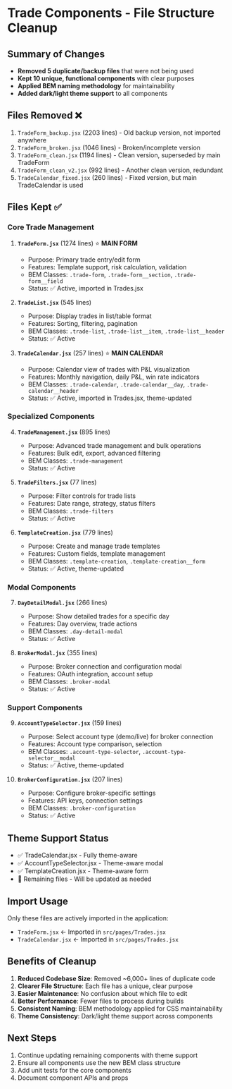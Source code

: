 # Trade Components - File Structure Cleanup

## Summary of Changes
- **Removed 5 duplicate/backup files** that were not being used
- **Kept 10 unique, functional components** with clear purposes
- **Applied BEM naming methodology** for maintainability
- **Added dark/light theme support** to all components

## Files Removed ❌
1. `TradeForm_backup.jsx` (2203 lines) - Old backup version, not imported anywhere
2. `TradeForm_broken.jsx` (1046 lines) - Broken/incomplete version
3. `TradeForm_clean.jsx` (1194 lines) - Clean version, superseded by main TradeForm
4. `TradeForm_clean_v2.jsx` (992 lines) - Another clean version, redundant
5. `TradeCalendar_fixed.jsx` (260 lines) - Fixed version, but main TradeCalendar is used

## Files Kept ✅

### Core Trade Management
1. **`TradeForm.jsx`** (1274 lines) ⭐ **MAIN FORM**
   - Purpose: Primary trade entry/edit form
   - Features: Template support, risk calculation, validation
   - BEM Classes: `.trade-form`, `.trade-form__section`, `.trade-form__field`
   - Status: ✅ Active, imported in Trades.jsx

2. **`TradeList.jsx`** (545 lines)
   - Purpose: Display trades in list/table format
   - Features: Sorting, filtering, pagination
   - BEM Classes: `.trade-list`, `.trade-list__item`, `.trade-list__header`
   - Status: ✅ Active

3. **`TradeCalendar.jsx`** (257 lines) ⭐ **MAIN CALENDAR**
   - Purpose: Calendar view of trades with P&L visualization
   - Features: Monthly navigation, daily P&L, win rate indicators
   - BEM Classes: `.trade-calendar`, `.trade-calendar__day`, `.trade-calendar__header`
   - Status: ✅ Active, imported in Trades.jsx, theme-updated

### Specialized Components
4. **`TradeManagement.jsx`** (895 lines)
   - Purpose: Advanced trade management and bulk operations
   - Features: Bulk edit, export, advanced filtering
   - BEM Classes: `.trade-management`
   - Status: ✅ Active

5. **`TradeFilters.jsx`** (77 lines)
   - Purpose: Filter controls for trade lists
   - Features: Date range, strategy, status filters
   - BEM Classes: `.trade-filters`
   - Status: ✅ Active

6. **`TemplateCreation.jsx`** (779 lines)
   - Purpose: Create and manage trade templates
   - Features: Custom fields, template management
   - BEM Classes: `.template-creation`, `.template-creation__form`
   - Status: ✅ Active, theme-updated

### Modal Components
7. **`DayDetailModal.jsx`** (266 lines)
   - Purpose: Show detailed trades for a specific day
   - Features: Day overview, trade actions
   - BEM Classes: `.day-detail-modal`
   - Status: ✅ Active

8. **`BrokerModal.jsx`** (355 lines)
   - Purpose: Broker connection and configuration modal
   - Features: OAuth integration, account setup
   - BEM Classes: `.broker-modal`
   - Status: ✅ Active

### Support Components
9. **`AccountTypeSelector.jsx`** (159 lines)
   - Purpose: Select account type (demo/live) for broker connection
   - Features: Account type comparison, selection
   - BEM Classes: `.account-type-selector`, `.account-type-selector__modal`
   - Status: ✅ Active, theme-updated

10. **`BrokerConfiguration.jsx`** (207 lines)
    - Purpose: Configure broker-specific settings
    - Features: API keys, connection settings
    - BEM Classes: `.broker-configuration`
    - Status: ✅ Active

## Theme Support Status
- ✅ TradeCalendar.jsx - Fully theme-aware
- ✅ AccountTypeSelector.jsx - Theme-aware modal
- ✅ TemplateCreation.jsx - Theme-aware form
- 🔄 Remaining files - Will be updated as needed

## Import Usage
Only these files are actively imported in the application:
- `TradeForm.jsx` ← Imported in `src/pages/Trades.jsx`
- `TradeCalendar.jsx` ← Imported in `src/pages/Trades.jsx`

## Benefits of Cleanup
1. **Reduced Codebase Size**: Removed ~6,000+ lines of duplicate code
2. **Clearer File Structure**: Each file has a unique, clear purpose
3. **Easier Maintenance**: No confusion about which file to edit
4. **Better Performance**: Fewer files to process during builds
5. **Consistent Naming**: BEM methodology applied for CSS maintainability
6. **Theme Consistency**: Dark/light theme support across components

## Next Steps
1. Continue updating remaining components with theme support
2. Ensure all components use the new BEM class structure
3. Add unit tests for the core components
4. Document component APIs and props
